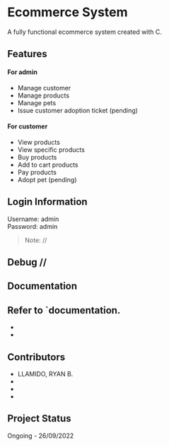 # Ecommerce System
A fully functional ecommerce system created with C.

## Features
#### For admin
 - Manage customer
 - Manage products
 - Manage pets
 - Issue customer adoption ticket (pending)
#### For customer
 - View products
 - View specific products
 - Buy products
 - Add to cart products
 - Pay products
 - Adopt pet (pending)
## Login Information
Username: admin<br>
Password: admin<br>
> Note: //

## Debug //

## Documentation
Refer to `documentation.
 -
 -
 - 



## Contributors
 - LLAMIDO, RYAN B.
 - 
 - 
 - 

## Project Status
Ongoing - 26/09/2022

